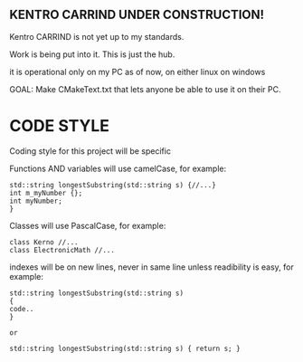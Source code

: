 ## KENTRO CARRIND UNDER CONSTRUCTION!



Kentro CARRIND is not yet up to my standards.

Work is being put into it. This is just the hub.

it is operational only on my PC as of now, on either linux on windows

GOAL: Make CMakeText.txt that lets anyone be able to use it on their PC.




# CODE STYLE
Coding style for this project will be specific

Functions AND variables will use camelCase, for example:

```
std::string longestSubstring(std::string s) {//...}
int m_myNumber {};
int myNumber;
}
```

Classes will use PascalCase, for example:

```
class Kerno //...
class ElectronicMath //...
```


indexes will be on new lines, never in same line unless readibility is easy, for example:
```
std::string longestSubstring(std::string s)
{
code..
}

or

std::string longestSubstring(std::string s) { return s; }
```
